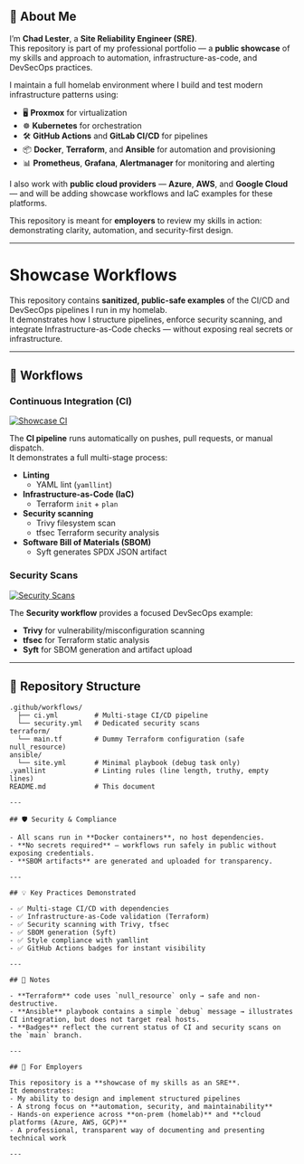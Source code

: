 ## 👋 About Me

I’m **Chad Lester**, a **Site Reliability Engineer (SRE)**.  
This repository is part of my professional portfolio — a **public showcase** of my skills and approach to automation, infrastructure-as-code, and DevSecOps practices.  

I maintain a full homelab environment where I build and test modern infrastructure patterns using:  
- 🖥️ **Proxmox** for virtualization  
- ☸️ **Kubernetes** for orchestration  
- 🛠️ **GitHub Actions** and **GitLab CI/CD** for pipelines  
- 📦 **Docker**, **Terraform**, and **Ansible** for automation and provisioning  
- 📊 **Prometheus**, **Grafana**, **Alertmanager** for monitoring and alerting  

I also work with **public cloud providers** — **Azure**, **AWS**, and **Google Cloud** — and will be adding showcase workflows and IaC examples for these platforms.  

This repository is meant for **employers** to review my skills in action: demonstrating clarity, automation, and security-first design.

---

# Showcase Workflows

This repository contains **sanitized, public-safe examples** of the CI/CD and DevSecOps pipelines I run in my homelab.  
It demonstrates how I structure pipelines, enforce security scanning, and integrate Infrastructure-as-Code checks — without exposing real secrets or infrastructure.

---

## 🚀 Workflows

### Continuous Integration (CI)
[![Showcase CI](https://github.com/chadalanlester/showcase/actions/workflows/ci.yml/badge.svg?branch=main)](https://github.com/chadalanlester/showcase/actions/workflows/ci.yml)

The **CI pipeline** runs automatically on pushes, pull requests, or manual dispatch.  
It demonstrates a full multi-stage process:

- **Linting**  
  - YAML lint (`yamllint`)
- **Infrastructure-as-Code (IaC)**  
  - Terraform `init` + `plan`
- **Security scanning**  
  - Trivy filesystem scan
  - tfsec Terraform security analysis
- **Software Bill of Materials (SBOM)**  
  - Syft generates SPDX JSON artifact

### Security Scans
[![Security Scans](https://github.com/chadalanlester/showcase/actions/workflows/security.yml/badge.svg?branch=main)](https://github.com/chadalanlester/showcase/actions/workflows/security.yml)

The **Security workflow** provides a focused DevSecOps example:
- **Trivy** for vulnerability/misconfiguration scanning
- **tfsec** for Terraform static analysis
- **Syft** for SBOM generation and artifact upload

---

## 📂 Repository Structure

```text
.github/workflows/
  ├── ci.yml         # Multi-stage CI/CD pipeline
  └── security.yml   # Dedicated security scans
terraform/
  └── main.tf        # Dummy Terraform configuration (safe null_resource)
ansible/
  └── site.yml       # Minimal playbook (debug task only)
.yamllint            # Linting rules (line length, truthy, empty lines)
README.md            # This document

---

## 🛡️ Security & Compliance

- All scans run in **Docker containers**, no host dependencies.  
- **No secrets required** — workflows run safely in public without exposing credentials.  
- **SBOM artifacts** are generated and uploaded for transparency.  

---

## 💡 Key Practices Demonstrated

- ✅ Multi-stage CI/CD with dependencies  
- ✅ Infrastructure-as-Code validation (Terraform)  
- ✅ Security scanning with Trivy, tfsec  
- ✅ SBOM generation (Syft)  
- ✅ Style compliance with yamllint  
- ✅ GitHub Actions badges for instant visibility  

---

## 📖 Notes

- **Terraform** code uses `null_resource` only → safe and non-destructive.  
- **Ansible** playbook contains a simple `debug` message → illustrates CI integration, but does not target real hosts.  
- **Badges** reflect the current status of CI and security scans on the `main` branch.  

---

## 👀 For Employers

This repository is a **showcase of my skills as an SRE**.  
It demonstrates:
- My ability to design and implement structured pipelines  
- A strong focus on **automation, security, and maintainability**  
- Hands-on experience across **on-prem (homelab)** and **cloud platforms (Azure, AWS, GCP)**  
- A professional, transparent way of documenting and presenting technical work  

---

